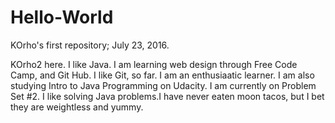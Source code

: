# Hello-World
KOrho's first repository; July 23, 2016. 

KOrho2 here. I like Java. I am learning web design through Free Code Camp, and Git Hub. I like Git, so far. I am an enthusiaatic learner. I am also studying Intro to Java Programming on Udacity. I am currently on Problem Set #2. I like solving Java problems.I have never eaten moon tacos, but I bet they are weightless and yummy.  

